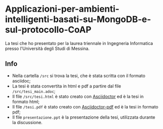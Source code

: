 # Applicazioni-per-ambienti-intelligenti-basati-su-MongoDB-e-sul-protocollo-CoAP
La tesi che ho presentato per la laurea triennale in Ingegneria Informatica presso l'Università degli Studi di Messina.

## Info ##
* Nella cartella `/src` si trova la tesi, che è stata scritta con il formato asciidoc;
* La tesi è stata convertita in html e pdf a partire dal file `/src/tesi_main.adoc`;
* Il file `/src/tesi.html` è stato creato con [Asciidoctor](http://asciidoctor.org/) ed è la tesi in formato html;
* Il file `/tesi.pdf` è stato creato con [Asciidoctor-pdf](https://github.com/asciidoctor/asciidoctor-pdf) ed è la tesi in formato pdf;
* Il file `presentazione.ppt` è la presentazione della tesi, utilizzata durante la discussione.
